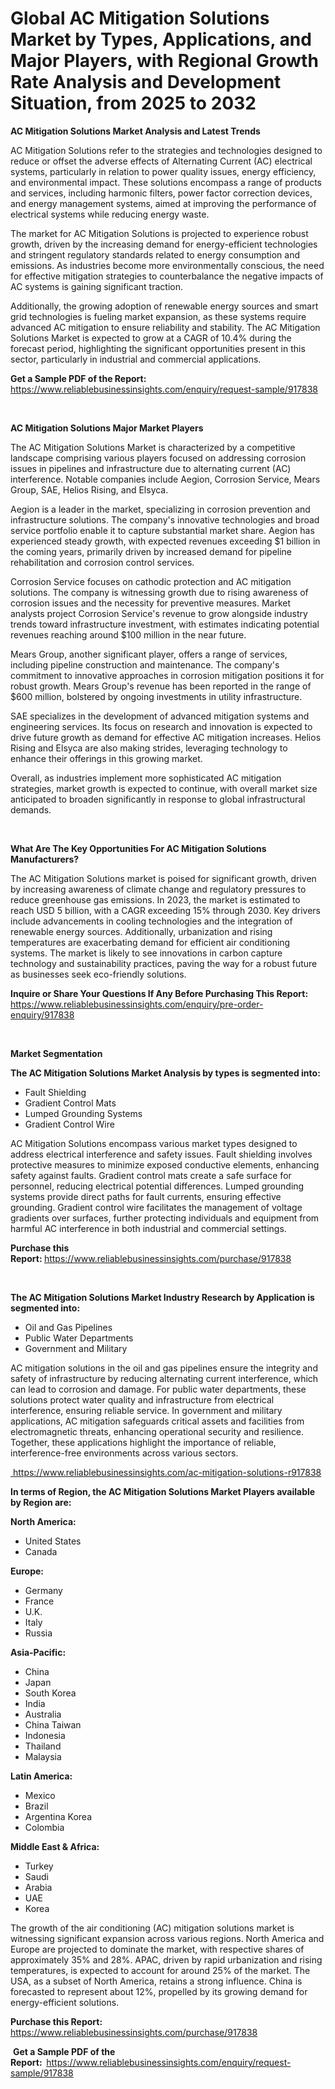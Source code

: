 <p><h1>Global AC Mitigation Solutions Market by Types, Applications, and Major Players, with Regional Growth Rate Analysis and Development Situation, from 2025 to 2032</h1></p><p><strong>AC Mitigation Solutions Market Analysis and Latest Trends</strong></p>
<p><p>AC Mitigation Solutions refer to the strategies and technologies designed to reduce or offset the adverse effects of Alternating Current (AC) electrical systems, particularly in relation to power quality issues, energy efficiency, and environmental impact. These solutions encompass a range of products and services, including harmonic filters, power factor correction devices, and energy management systems, aimed at improving the performance of electrical systems while reducing energy waste.</p><p>The market for AC Mitigation Solutions is projected to experience robust growth, driven by the increasing demand for energy-efficient technologies and stringent regulatory standards related to energy consumption and emissions. As industries become more environmentally conscious, the need for effective mitigation strategies to counterbalance the negative impacts of AC systems is gaining significant traction. </p><p>Additionally, the growing adoption of renewable energy sources and smart grid technologies is fueling market expansion, as these systems require advanced AC mitigation to ensure reliability and stability. The AC Mitigation Solutions Market is expected to grow at a CAGR of 10.4% during the forecast period, highlighting the significant opportunities present in this sector, particularly in industrial and commercial applications.</p></p>
<p><strong>Get a Sample PDF of the Report:&nbsp;</strong> <a href="https://www.reliablebusinessinsights.com/enquiry/request-sample/917838?utm_campaign=3525&utm_medium=2&utm_source=Github&utm_content=ia&utm_term=18042025&utm_id=ac-mitigation-solutions">https://www.reliablebusinessinsights.com/enquiry/request-sample/917838</a></p>
<p>&nbsp;</p>
<p><strong>AC Mitigation Solutions Major Market Players</strong></p>
<p><p>The AC Mitigation Solutions Market is characterized by a competitive landscape comprising various players focused on addressing corrosion issues in pipelines and infrastructure due to alternating current (AC) interference. Notable companies include Aegion, Corrosion Service, Mears Group, SAE, Helios Rising, and Elsyca.</p><p>Aegion is a leader in the market, specializing in corrosion prevention and infrastructure solutions. The company's innovative technologies and broad service portfolio enable it to capture substantial market share. Aegion has experienced steady growth, with expected revenues exceeding $1 billion in the coming years, primarily driven by increased demand for pipeline rehabilitation and corrosion control services.</p><p>Corrosion Service focuses on cathodic protection and AC mitigation solutions. The company is witnessing growth due to rising awareness of corrosion issues and the necessity for preventive measures. Market analysts project Corrosion Service's revenue to grow alongside industry trends toward infrastructure investment, with estimates indicating potential revenues reaching around $100 million in the near future.</p><p>Mears Group, another significant player, offers a range of services, including pipeline construction and maintenance. The company's commitment to innovative approaches in corrosion mitigation positions it for robust growth. Mears Group's revenue has been reported in the range of $600 million, bolstered by ongoing investments in utility infrastructure.</p><p>SAE specializes in the development of advanced mitigation systems and engineering services. Its focus on research and innovation is expected to drive future growth as demand for effective AC mitigation increases. Helios Rising and Elsyca are also making strides, leveraging technology to enhance their offerings in this growing market.</p><p>Overall, as industries implement more sophisticated AC mitigation strategies, market growth is expected to continue, with overall market size anticipated to broaden significantly in response to global infrastructural demands.</p></p>
<p>&nbsp;</p>
<p><strong>What Are The Key Opportunities For AC Mitigation Solutions Manufacturers?</strong></p>
<p><p>The AC Mitigation Solutions market is poised for significant growth, driven by increasing awareness of climate change and regulatory pressures to reduce greenhouse gas emissions. In 2023, the market is estimated to reach USD 5 billion, with a CAGR exceeding 15% through 2030. Key drivers include advancements in cooling technologies and the integration of renewable energy sources. Additionally, urbanization and rising temperatures are exacerbating demand for efficient air conditioning systems. The market is likely to see innovations in carbon capture technology and sustainability practices, paving the way for a robust future as businesses seek eco-friendly solutions.</p></p>
<p><strong>Inquire or Share Your Questions If Any Before Purchasing This Report:</strong> <a href="https://www.reliablebusinessinsights.com/enquiry/pre-order-enquiry/917838?utm_campaign=3525&utm_medium=2&utm_source=Github&utm_content=ia&utm_term=18042025&utm_id=ac-mitigation-solutions">https://www.reliablebusinessinsights.com/enquiry/pre-order-enquiry/917838</a></p>
<p>&nbsp;</p>
<p><strong>Market Segmentation</strong></p>
<p><strong>The AC Mitigation Solutions Market Analysis by types is segmented into:</strong></p>
<p><ul><li>Fault Shielding</li><li>Gradient Control Mats</li><li>Lumped Grounding Systems</li><li>Gradient Control Wire</li></ul></p>
<p><p>AC Mitigation Solutions encompass various market types designed to address electrical interference and safety issues. Fault shielding involves protective measures to minimize exposed conductive elements, enhancing safety against faults. Gradient control mats create a safe surface for personnel, reducing electrical potential differences. Lumped grounding systems provide direct paths for fault currents, ensuring effective grounding. Gradient control wire facilitates the management of voltage gradients over surfaces, further protecting individuals and equipment from harmful AC interference in both industrial and commercial settings.</p></p>
<p><strong>Purchase this Report:&nbsp;</strong><a href="https://www.reliablebusinessinsights.com/purchase/917838?utm_campaign=3525&utm_medium=2&utm_source=Github&utm_content=ia&utm_term=18042025&utm_id=ac-mitigation-solutions">https://www.reliablebusinessinsights.com/purchase/917838</a></p>
<p>&nbsp;</p>
<p><strong>The AC Mitigation Solutions Market Industry Research by Application is segmented into:</strong></p>
<p><ul><li>Oil and Gas Pipelines</li><li>Public Water Departments</li><li>Government and Military</li></ul></p>
<p><p>AC mitigation solutions in the oil and gas pipelines ensure the integrity and safety of infrastructure by reducing alternating current interference, which can lead to corrosion and damage. For public water departments, these solutions protect water quality and infrastructure from electrical interference, ensuring reliable service. In government and military applications, AC mitigation safeguards critical assets and facilities from electromagnetic threats, enhancing operational security and resilience. Together, these applications highlight the importance of reliable, interference-free environments across various sectors.</p></p>
<p><a href="https://www.reliablebusinessinsights.com/ac-mitigation-solutions-r917838?utm_campaign=3525&utm_medium=2&utm_source=Github&utm_content=ia&utm_term=18042025&utm_id=ac-mitigation-solutions">&nbsp;https://www.reliablebusinessinsights.com/ac-mitigation-solutions-r917838</a></p>
<p><strong>In terms of Region, the AC Mitigation Solutions Market Players available by Region are:</strong></p>
<p>
    <p> <strong> North America: </strong>
        <ul>
            <li>United States</li>
            <li>Canada</li>
        </ul>
        </p> 
    <p> <strong> Europe: </strong>
        <ul>
            <li>Germany</li>
            <li>France</li>
            <li>U.K.</li>
            <li>Italy</li>
            <li>Russia</li>
        </ul>
        </p> 
    <p> <strong> Asia-Pacific: </strong>
        <ul>
            <li>China</li>
            <li>Japan</li>
            <li>South Korea</li>
            <li>India</li>
            <li>Australia</li>
            <li>China Taiwan</li>
            <li>Indonesia</li>
            <li>Thailand</li>
            <li>Malaysia</li>
        </ul>
        </p> 
    <p> <strong> Latin America: </strong>
        <ul>
            <li>Mexico</li>
            <li>Brazil</li>
            <li>Argentina Korea</li>
            <li>Colombia</li>
        </ul>
        </p> 
    <p> <strong> Middle East & Africa: </strong>
        <ul>
            <li>Turkey</li>
            <li>Saudi</li>
            <li>Arabia</li>
            <li>UAE</li>
            <li>Korea</li>
        </ul>
    </p>
    </p>
<p><p>The growth of the air conditioning (AC) mitigation solutions market is witnessing significant expansion across various regions. North America and Europe are projected to dominate the market, with respective shares of approximately 35% and 28%. APAC, driven by rapid urbanization and rising temperatures, is expected to account for around 25% of the market. The USA, as a subset of North America, retains a strong influence. China is forecasted to represent about 12%, propelled by its growing demand for energy-efficient solutions.</p></p>
<p><strong>Purchase this Report: </strong><a href="https://www.reliablebusinessinsights.com/purchase/917838?utm_campaign=3525&utm_medium=2&utm_source=Github&utm_content=ia&utm_term=18042025&utm_id=ac-mitigation-solutions">https://www.reliablebusinessinsights.com/purchase/917838</a></p>
<p>&nbsp;<strong>Get a Sample PDF of the Report:&nbsp;&nbsp;</strong><a href="https://www.reliablebusinessinsights.com/enquiry/request-sample/917838?utm_campaign=3525&utm_medium=2&utm_source=Github&utm_content=ia&utm_term=18042025&utm_id=ac-mitigation-solutions">https://www.reliablebusinessinsights.com/enquiry/request-sample/917838</a></p>
<p><strong></strong></p>
<p><p></p><p></p><p></p></p>